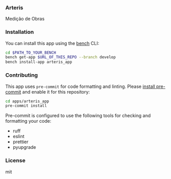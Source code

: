 ### Arteris

Medição de Obras

### Installation

You can install this app using the [bench](https://github.com/frappe/bench) CLI:

```bash
cd $PATH_TO_YOUR_BENCH
bench get-app $URL_OF_THIS_REPO --branch develop
bench install-app arteris_app
```

### Contributing

This app uses `pre-commit` for code formatting and linting. Please [install pre-commit](https://pre-commit.com/#installation) and enable it for this repository:

```bash
cd apps/arteris_app
pre-commit install
```

Pre-commit is configured to use the following tools for checking and formatting your code:

- ruff
- eslint
- prettier
- pyupgrade

### License

mit
